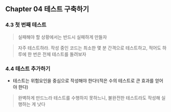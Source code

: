 ## Chapter 04 테스트 구축하기

### 4.3 첫 번째 테스트
> 실패해야 할 상황에서는 반드시 실패하게 만들자

> 자주 테스트하라. 작성 중인 코드는 최소한 몇 분 간격으로 테스트하고, 적어도 하루에 한 번은 전체 테스트를 돌려보자

### 4.4 테스트 추가하기
- 테스트는 위험요인을 중심으로 작성해야 한다!(적은 수의 테스트로 큰 효과를 얻어야 한다)
> 완벽하게 만드느라 테스트를 수행하지 못하느니, 불완전한 테스트라도 작성해 실행하는 게 낫다